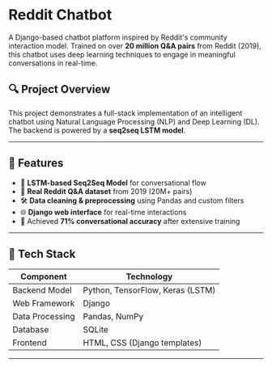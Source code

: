# Reddit Chatbot 

A Django-based chatbot platform inspired by Reddit's community interaction model. Trained on over **20 million Q&A pairs** from Reddit (2019), this chatbot uses deep learning techniques to engage in meaningful conversations in real-time.

## 🔍 Project Overview

This project demonstrates a full-stack implementation of an intelligent chatbot using Natural Language Processing (NLP) and Deep Learning (DL). The backend is powered by a **seq2seq LSTM model**.

---

## 🚀 Features

- 🧠 **LSTM-based Seq2Seq Model** for conversational flow
- 💬 **Real Reddit Q&A dataset** from 2019 (20M+ pairs)
- 🛠️ **Data cleaning & preprocessing** using Pandas and custom filters
- 🌐 **Django web interface** for real-time interactions
- 🎯 Achieved **71% conversational accuracy** after extensive training
---

## 🧱 Tech Stack

| Component       | Technology                        |
|----------------|-----------------------------------|
| Backend Model   | Python, TensorFlow, Keras (LSTM) |
| Web Framework   | Django                            |
| Data Processing | Pandas, NumPy                     |
| Database        | SQLite |
| Frontend        | HTML, CSS (Django templates)      |

---
